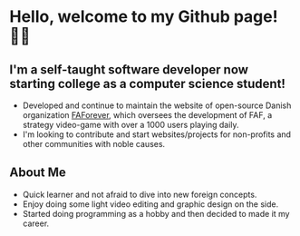 # Hello, welcome to my Github page! 🏳️‍🌈
## I'm a self-taught software developer now starting college as a computer science student!
- Developed and continue to maintain the website of open-source Danish organization [FAForever](https://github.com/FAForever), which
oversees the development of FAF, a strategy video-game with over a 1000 users playing daily.
- I'm looking to contribute and start websites/projects for non-profits and other communities with noble causes.

## About Me
- Quick learner and not afraid to dive into new foreign concepts. 
- Enjoy doing some light video editing and graphic design on the side.
- Started doing programming as a hobby and then decided to made it my career.




    

    
<!---
FemboyJavi/FemboyJavi is a ✨ special ✨ repository because its `README.md` (this file) appears on your GitHub profile.
You can click the Preview link to take a look at your changes.
--->
